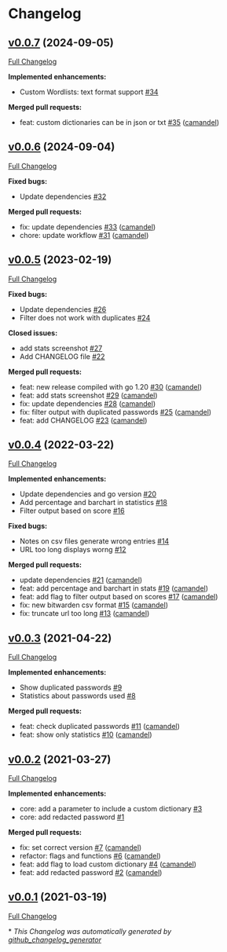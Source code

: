 # Changelog

## [v0.0.7](https://github.com/camandel/check-password-strength/tree/v0.0.7) (2024-09-05)

[Full Changelog](https://github.com/camandel/check-password-strength/compare/v0.0.6...v0.0.7)

**Implemented enhancements:**

- Custom Wordlists: text format support [\#34](https://github.com/camandel/check-password-strength/issues/34)

**Merged pull requests:**

- feat: custom dictionaries can be in json or txt [\#35](https://github.com/camandel/check-password-strength/pull/35) ([camandel](https://github.com/camandel))

## [v0.0.6](https://github.com/camandel/check-password-strength/tree/v0.0.6) (2024-09-04)

[Full Changelog](https://github.com/camandel/check-password-strength/compare/v0.0.5...v0.0.6)

**Fixed bugs:**

- Update dependencies  [\#32](https://github.com/camandel/check-password-strength/issues/32)

**Merged pull requests:**

- fix: update dependencies [\#33](https://github.com/camandel/check-password-strength/pull/33) ([camandel](https://github.com/camandel))
- chore: update workflow [\#31](https://github.com/camandel/check-password-strength/pull/31) ([camandel](https://github.com/camandel))

## [v0.0.5](https://github.com/camandel/check-password-strength/tree/v0.0.5) (2023-02-19)

[Full Changelog](https://github.com/camandel/check-password-strength/compare/v0.0.4...v0.0.5)

**Fixed bugs:**

- Update dependencies [\#26](https://github.com/camandel/check-password-strength/issues/26)
- Filter does not work with duplicates [\#24](https://github.com/camandel/check-password-strength/issues/24)

**Closed issues:**

- add stats screenshot [\#27](https://github.com/camandel/check-password-strength/issues/27)
- Add CHANGELOG file [\#22](https://github.com/camandel/check-password-strength/issues/22)

**Merged pull requests:**

- feat: new release compiled with go 1.20 [\#30](https://github.com/camandel/check-password-strength/pull/30) ([camandel](https://github.com/camandel))
- feat: add stats screenshot [\#29](https://github.com/camandel/check-password-strength/pull/29) ([camandel](https://github.com/camandel))
- fix: update dependencies [\#28](https://github.com/camandel/check-password-strength/pull/28) ([camandel](https://github.com/camandel))
- fix: filter output with duplicated passwords [\#25](https://github.com/camandel/check-password-strength/pull/25) ([camandel](https://github.com/camandel))
- feat: add CHANGELOG [\#23](https://github.com/camandel/check-password-strength/pull/23) ([camandel](https://github.com/camandel))

## [v0.0.4](https://github.com/camandel/check-password-strength/tree/v0.0.4) (2022-03-22)

[Full Changelog](https://github.com/camandel/check-password-strength/compare/v0.0.3...v0.0.4)

**Implemented enhancements:**

- Update dependencies and go version [\#20](https://github.com/camandel/check-password-strength/issues/20)
- Add percentage and barchart in statistics [\#18](https://github.com/camandel/check-password-strength/issues/18)
- Filter output based on score [\#16](https://github.com/camandel/check-password-strength/issues/16)

**Fixed bugs:**

- Notes on csv files generate wrong entries [\#14](https://github.com/camandel/check-password-strength/issues/14)
- URL too long displays worng [\#12](https://github.com/camandel/check-password-strength/issues/12)

**Merged pull requests:**

- update dependencies [\#21](https://github.com/camandel/check-password-strength/pull/21) ([camandel](https://github.com/camandel))
- feat: add percentage and barchart in stats [\#19](https://github.com/camandel/check-password-strength/pull/19) ([camandel](https://github.com/camandel))
- feat: add flag to filter output based on scores [\#17](https://github.com/camandel/check-password-strength/pull/17) ([camandel](https://github.com/camandel))
- fix: new bitwarden csv format [\#15](https://github.com/camandel/check-password-strength/pull/15) ([camandel](https://github.com/camandel))
- fix: truncate url too long [\#13](https://github.com/camandel/check-password-strength/pull/13) ([camandel](https://github.com/camandel))

## [v0.0.3](https://github.com/camandel/check-password-strength/tree/v0.0.3) (2021-04-22)

[Full Changelog](https://github.com/camandel/check-password-strength/compare/v0.0.2...v0.0.3)

**Implemented enhancements:**

- Show duplicated passwords  [\#9](https://github.com/camandel/check-password-strength/issues/9)
- Statistics about passwords used [\#8](https://github.com/camandel/check-password-strength/issues/8)

**Merged pull requests:**

- feat: check duplicated passwords [\#11](https://github.com/camandel/check-password-strength/pull/11) ([camandel](https://github.com/camandel))
- feat: show only statistics [\#10](https://github.com/camandel/check-password-strength/pull/10) ([camandel](https://github.com/camandel))

## [v0.0.2](https://github.com/camandel/check-password-strength/tree/v0.0.2) (2021-03-27)

[Full Changelog](https://github.com/camandel/check-password-strength/compare/v0.0.1...v0.0.2)

**Implemented enhancements:**

- core: add a parameter to include a custom dictionary [\#3](https://github.com/camandel/check-password-strength/issues/3)
- core: add redacted password [\#1](https://github.com/camandel/check-password-strength/issues/1)

**Merged pull requests:**

- fix: set correct version [\#7](https://github.com/camandel/check-password-strength/pull/7) ([camandel](https://github.com/camandel))
- refactor: flags and functions [\#6](https://github.com/camandel/check-password-strength/pull/6) ([camandel](https://github.com/camandel))
- feat: add flag to load custom dictionary [\#4](https://github.com/camandel/check-password-strength/pull/4) ([camandel](https://github.com/camandel))
- feat: add redacted password [\#2](https://github.com/camandel/check-password-strength/pull/2) ([camandel](https://github.com/camandel))

## [v0.0.1](https://github.com/camandel/check-password-strength/tree/v0.0.1) (2021-03-19)

[Full Changelog](https://github.com/camandel/check-password-strength/compare/8b9e30529d2dea23b3587dcdacece6e651bc23a2...v0.0.1)



\* *This Changelog was automatically generated by [github_changelog_generator](https://github.com/github-changelog-generator/github-changelog-generator)*
